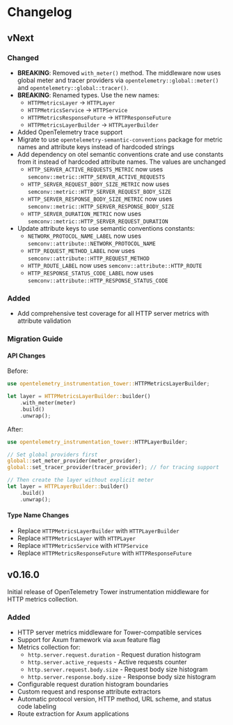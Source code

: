 # Changelog

## vNext

### Changed

* **BREAKING**: Removed `with_meter()` method. The middleware now uses global meter and tracer providers via `opentelemetry::global::meter()` and `opentelemetry::global::tracer()`.
* **BREAKING**: Renamed types. Use the new names:
  - `HTTPMetricsLayer` → `HTTPLayer`
  - `HTTPMetricsService` → `HTTPService`
  - `HTTPMetricsResponseFuture` → `HTTPResponseFuture`
  - `HTTPMetricsLayerBuilder` → `HTTPLayerBuilder`
* Added OpenTelemetry trace support
* Migrate to use `opentelemetry-semantic-conventions` package for metric names and attribute keys instead of hardcoded strings
* Add dependency on otel semantic conventions crate and use constants from it instead of hardcoded attribute names. The values are unchanged
  - `HTTP_SERVER_ACTIVE_REQUESTS_METRIC` now uses `semconv::metric::HTTP_SERVER_ACTIVE_REQUESTS`
  - `HTTP_SERVER_REQUEST_BODY_SIZE_METRIC` now uses `semconv::metric::HTTP_SERVER_REQUEST_BODY_SIZE`
  - `HTTP_SERVER_RESPONSE_BODY_SIZE_METRIC` now uses `semconv::metric::HTTP_SERVER_RESPONSE_BODY_SIZE`
  - `HTTP_SERVER_DURATION_METRIC` now uses `semconv::metric::HTTP_SERVER_REQUEST_DURATION`
* Update attribute keys to use semantic conventions constants:
  - `NETWORK_PROTOCOL_NAME_LABEL` now uses `semconv::attribute::NETWORK_PROTOCOL_NAME`
  - `HTTP_REQUEST_METHOD_LABEL` now uses `semconv::attribute::HTTP_REQUEST_METHOD`
  - `HTTP_ROUTE_LABEL` now uses `semconv::attribute::HTTP_ROUTE`
  - `HTTP_RESPONSE_STATUS_CODE_LABEL` now uses `semconv::attribute::HTTP_RESPONSE_STATUS_CODE`

### Added

* Add comprehensive test coverage for all HTTP server metrics with attribute validation

### Migration Guide

#### API Changes
Before:
```rust
use opentelemetry_instrumentation_tower::HTTPMetricsLayerBuilder;

let layer = HTTPMetricsLayerBuilder::builder()
    .with_meter(meter)
    .build()
    .unwrap();
```

After:
```rust
use opentelemetry_instrumentation_tower::HTTPLayerBuilder;

// Set global providers first
global::set_meter_provider(meter_provider);
global::set_tracer_provider(tracer_provider); // for tracing support

// Then create the layer without explicit meter
let layer = HTTPLayerBuilder::builder()
    .build()
    .unwrap();
```

#### Type Name Changes
- Replace `HTTPMetricsLayerBuilder` with `HTTPLayerBuilder`
- Replace `HTTPMetricsLayer` with `HTTPLayer`
- Replace `HTTPMetricsService` with `HTTPService`
- Replace `HTTPMetricsResponseFuture` with `HTTPResponseFuture`

## v0.16.0

Initial release of OpenTelemetry Tower instrumentation middleware for HTTP metrics collection.

### Added

* HTTP server metrics middleware for Tower-compatible services
* Support for Axum framework via `axum` feature flag
* Metrics collection for:
  - `http.server.request.duration` - Request duration histogram
  - `http.server.active_requests` - Active requests counter
  - `http.server.request.body.size` - Request body size histogram
  - `http.server.response.body.size` - Response body size histogram
* Configurable request duration histogram boundaries
* Custom request and response attribute extractors
* Automatic protocol version, HTTP method, URL scheme, and status code labeling
* Route extraction for Axum applications
